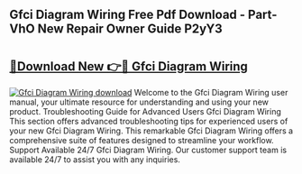 ## Gfci Diagram Wiring Free Pdf Download - Part-VhO New Repair Owner Guide P2yY3

# <h2><a href="http://dflmqtv.blite.top/?on=Gfci+Diagram+Wiring">🔗Download New 👉🔴 Gfci Diagram Wiring</a></h2>

[![Gfci Diagram Wiring download](https://i.imgur.com/lujVjoI.png)](http://dflmqtv.blite.top/?on=Gfci+Diagram+Wiring)
Welcome to the Gfci Diagram Wiring user manual, your ultimate resource for understanding and using your new product. Troubleshooting Guide for Advanced Users Gfci Diagram Wiring This section offers advanced troubleshooting tips for experienced users of your new Gfci Diagram Wiring. This remarkable Gfci Diagram Wiring offers a comprehensive suite of features designed to streamline your workflow. Support Available 24/7 Gfci Diagram Wiring. Our customer support team is available 24/7 to assist you with any inquiries.

